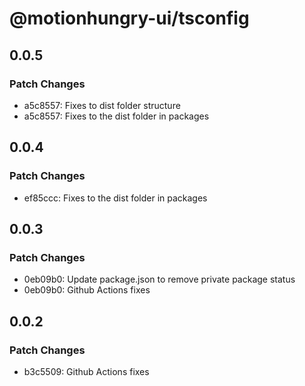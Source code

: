 # @motionhungry-ui/tsconfig

## 0.0.5

### Patch Changes

- a5c8557: Fixes to dist folder structure
- a5c8557: Fixes to the dist folder in packages

## 0.0.4

### Patch Changes

- ef85ccc: Fixes to the dist folder in packages

## 0.0.3

### Patch Changes

- 0eb09b0: Update package.json to remove private package status
- 0eb09b0: Github Actions fixes

## 0.0.2

### Patch Changes

- b3c5509: Github Actions fixes
